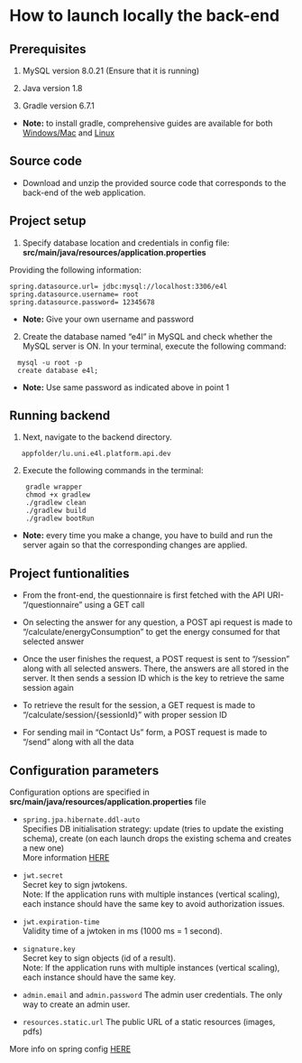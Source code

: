 # How to launch locally the back-end


## Prerequisites

1. MySQL version 8.0.21 (Ensure that it is running)

2. Java version 1.8

3. Gradle version 6.7.1

- **Note:**  to install gradle, comprehensive guides are available for both [Windows/Mac](https://docs.gradle.org/current/userguide/installation.html#linux_installation) and [Linux](https://linuxhint.com/installing_gradle_ubuntu/)
   


## Source code
- Download and unzip the provided source code that corresponds to the back-end of the web application.



## Project setup

1. Specify database location and credentials in config file:
 **src/main/java/resources/application.properties**
 
Providing the following information: 

  ```
  spring.datasource.url= jdbc:mysql://localhost:3306/e4l
  spring.datasource.username= root
  spring.datasource.password= 12345678 
  ```
-  **Note:** Give your own username and password
  
2. Create the database named “e4l” in MySQL and check whether the MySQL server is ON. In your terminal, execute the following command:

```
  mysql -u root -p
  create database e4l;
```

- **Note:** Use same password as indicated above in point 1

##  Running backend

1. Next, navigate to the backend directory.

```
   appfolder/lu.uni.e4l.platform.api.dev
```

2. Execute the following commands in the terminal:

```
    gradle wrapper
    chmod +x gradlew
    ./gradlew clean
    ./gradlew build
    ./gradlew bootRun
```

- **Note:**  every time you make a change, you have to build and run the server again so that the corresponding changes are applied.
  




## Project funtionalities

- From the front-end, the questionnaire is first fetched with the API URI- “/questionnaire” using a GET call

- On selecting the answer for any question, a POST api request is made to “/calculate/energyConsumption” to get the energy consumed for that selected answer

- Once the user finishes the request, a POST request is sent to “/session” along with all selected answers. There, the answers are all stored in the server. It then sends a session ID which is the key to retrieve the same session again

- To retrieve the result for the session, a GET request is made to “/calculate/session/{sessionId}” with proper session ID

- For sending mail in “Contact Us” form, a POST request is made to “/send” along with all the data

## Configuration parameters
Configuration options are specified in **src/main/java/resources/application.properties** file  

- `spring.jpa.hibernate.ddl-auto`  
Specifies DB initialisation strategy: update (tries to update the existing schema), create (on each launch drops the existing schema and creates a new one)  
More information [HERE](https://docs.spring.io/spring-boot/docs/current/reference/html/howto-database-initialization.html)

- `jwt.secret`  
Secret key to sign jwtokens.  
Note: If the application runs with multiple instances (vertical scaling), each instance should have the same key to avoid authorization issues.  

- `jwt.expiration-time`  
Validity time of a jwtoken in ms (1000 ms = 1 second).

- `signature.key`  
Secret key to sign objects (id of a result).  
Note: If the application runs with multiple instances (vertical scaling), each instance should have the same key.  

- `admin.email` and `admin.password`
The admin user credentials. The only way to create an admin user.  

- `resources.static.url`
The public URL of a static resources (images, pdfs)  

More info on spring config [HERE](https://docs.spring.io/spring-boot/docs/current/reference/html/howto-properties-and-configuration.html)

